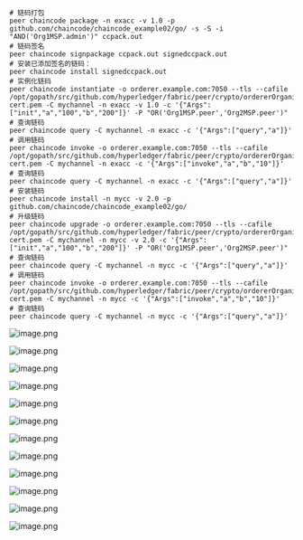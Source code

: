 ```shell
# 链码打包
peer chaincode package -n exacc -v 1.0 -p github.com/chaincode/chaincode_example02/go/ -s -S -i "AND('Org1MSP.admin')" ccpack.out
# 链码签名
peer chaincode signpackage ccpack.out signedccpack.out
# 安装已添加签名的链码：
peer chaincode install signedccpack.out
# 实例化链码
peer chaincode instantiate -o orderer.example.com:7050 --tls --cafile /opt/gopath/src/github.com/hyperledger/fabric/peer/crypto/ordererOrganizations/example.com/orderers/orderer.example.com/msp/tlscacerts/tlsca.example.com-cert.pem -C mychannel -n exacc -v 1.0 -c '{"Args":["init","a","100","b","200"]}' -P "OR('Org1MSP.peer','Org2MSP.peer')"
# 查询链码
peer chaincode query -C mychannel -n exacc -c '{"Args":["query","a"]}'
# 调用链码
peer chaincode invoke -o orderer.example.com:7050 --tls --cafile /opt/gopath/src/github.com/hyperledger/fabric/peer/crypto/ordererOrganizations/example.com/orderers/orderer.example.com/msp/tlscacerts/tlsca.example.com-cert.pem -C mychannel -n exacc -c '{"Args":["invoke","a","b","10"]}'
# 查询链码
peer chaincode query -C mychannel -n exacc -c '{"Args":["query","a"]}'
# 安装链码
peer chaincode install -n mycc -v 2.0 -p github.com/chaincode/chaincode_example02/go/
# 升级链码
peer chaincode upgrade -o orderer.example.com:7050 --tls --cafile /opt/gopath/src/github.com/hyperledger/fabric/peer/crypto/ordererOrganizations/example.com/orderers/orderer.example.com/msp/tlscacerts/tlsca.example.com-cert.pem -C mychannel -n mycc -v 2.0 -c '{"Args":["init","a","100","b","200"]}' -P "OR('Org1MSP.peer','Org2MSP.peer')"
# 查询链码
peer chaincode query -C mychannel -n mycc -c '{"Args":["query","a"]}'
# 调用链码
peer chaincode invoke -o orderer.example.com:7050 --tls --cafile /opt/gopath/src/github.com/hyperledger/fabric/peer/crypto/ordererOrganizations/example.com/orderers/orderer.example.com/msp/tlscacerts/tlsca.example.com-cert.pem -C mychannel -n mycc -c '{"Args":["invoke","a","b","10"]}'
# 查询链码
peer chaincode query -C mychannel -n mycc -c '{"Args":["query","a"]}'
```

![image.png](https://ww1.sinaimg.cn/large/006alGmrgy1gbxia4wh6qj315b0a0wgg.jpg)

![image.png](https://ww1.sinaimg.cn/large/006alGmrgy1gbxiblhck8j315e0antah.jpg)

![image.png](https://ww1.sinaimg.cn/large/006alGmrgy1gbxieur8wwj314003gt9a.jpg)

![image.png](https://ww1.sinaimg.cn/large/006alGmrgy1gbxihegrh1j313406gjss.jpg)

![image.png](https://ww1.sinaimg.cn/large/006alGmrgy1gbxiip98qfj312u035q39.jpg)

![image.png](https://ww1.sinaimg.cn/large/006alGmrgy1gbxijmg3r7j312s05gwfk.jpg)

![image.png](https://ww1.sinaimg.cn/large/006alGmrgy1gbxikqotsyj312q0333yu.jpg)

![image.png](https://ww1.sinaimg.cn/large/006alGmrgy1gbxinsydlvj312p05dgms.jpg)

![image.png](https://ww1.sinaimg.cn/large/006alGmrgy1gbxiqd5rh7j312t066ta3.jpg)

![image.png](https://ww1.sinaimg.cn/large/006alGmrgy1gbxir5qjnkj312v03474m.jpg)

![image.png](https://ww1.sinaimg.cn/large/006alGmrgy1gbxirpixmlj312r059gmo.jpg)

![image.png](https://ww1.sinaimg.cn/large/006alGmrgy1gbxis6e4omj312n0343yu.jpg)
